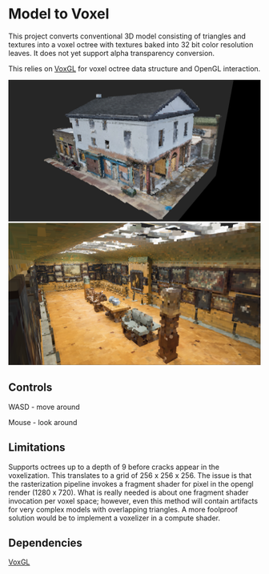 # Model to Voxel
This project converts conventional 3D model consisting of triangles and textures into a voxel octree with textures baked into 32 bit color resolution leaves. It does not yet support alpha transparency conversion.

This relies on [VoxGL](https://github.com/jfriedson/voxgl) for voxel octree data structure and OpenGL interaction.

![Screenshot of voxelized house](screenshots/house.png?raw=true)
![Screenshot of voxelized gallery](screenshots/gallery.png?raw=true)


## Controls
WASD - move around

Mouse - look around


## Limitations
Supports octrees up to a depth of 9 before cracks appear in the voxelization.  This translates to a grid of 256 x 256 x 256.  The issue is that the rasterization pipeline invokes a fragment shader for pixel in the opengl render (1280 x 720). What is really needed is about one fragment shader invocation per voxel space; however, even this method will contain artifacts for very complex models with overlapping triangles.  A more foolproof solution would be to implement a voxelizer in a compute shader.


## Dependencies
[VoxGL](https://github.com/jfriedson/voxgl)
